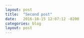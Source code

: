 ```yaml
---
layout: post
title:  "Second post"
date:   2016-10-15 12:07:12 -0200
categories: blog
layout: post
---
```

